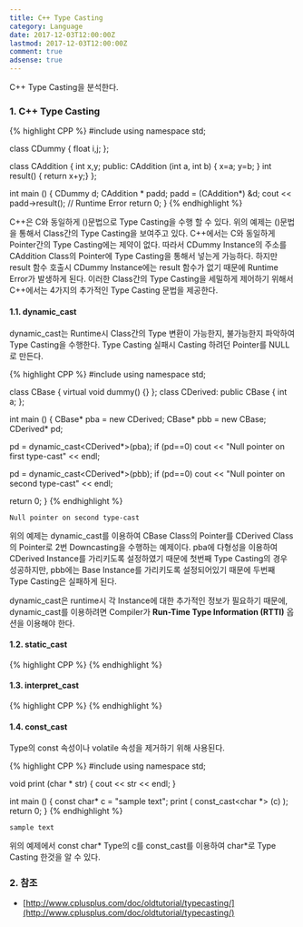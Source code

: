 ```yaml
---
title: C++ Type Casting
category: Language
date: 2017-12-03T12:00:00Z
lastmod: 2017-12-03T12:00:00Z
comment: true
adsense: true
---
```


C++ Type Casting을 분석한다.

### 1. C++ Type Casting

{% highlight CPP %}
#include <iostream>
using namespace std;

class CDummy {
  float i,j;
};

class CAddition {
  int x,y;
  public:
	CAddition (int a, int b) { x=a; y=b; }
	int result() { return x+y;}
};

int main () {
  CDummy d;
  CAddition * padd;
  padd = (CAddition*) &d;
  cout << padd->result(); // Runtime Error
  return 0;
}
{% endhighlight %}

C++은 C와 동일하게 ()문법으로 Type Casting을 수행 할 수 있다. 위의 예제는 ()문법을 통해서 Class간의 Type Casting을 보여주고 있다. C++에서는 C와 동일하게 Pointer간의 Type Casting에는 제약이 없다. 따라서 CDummy Instance의 주소를 CAddition Class의 Pointer에 Type Casting을 통해서 넣는게 가능하다. 하지만 result 함수 호출시 CDummy Instance에는 result 함수가 없기 때문에 Runtime Error가 발생하게 된다. 이러한 Class간의 Type Casting을 세밀하게 제어하기 위해서 C++에서는 4가지의 추가적인 Type Casting 문법을 제공한다.

#### 1.1. dynamic_cast

dynamic_cast는 Runtime시 Class간의 Type 변환이 가능한지, 불가능한지 파악하여 Type Casting을 수행한다. Type Casting 실패시 Casting 하려던 Pointer를 NULL로 만든다.

{% highlight CPP %}
#include <iostream>
using namespace std;

class CBase { virtual void dummy() {} };
class CDerived: public CBase { int a; };

int main () {
  CBase* pba = new CDerived;
  CBase* pbb = new CBase;
  CDerived* pd;

  pd = dynamic_cast<CDerived*>(pba);
  if (pd==0) cout << "Null pointer on first type-cast" << endl;

  pd = dynamic_cast<CDerived*>(pbb);
  if (pd==0) cout << "Null pointer on second type-cast" << endl;

  return 0;
}
{% endhighlight %}

~~~
Null pointer on second type-cast
~~~

위의 예제는 dynamic_cast를 이용하여 CBase Class의 Pointer를 CDerived Class의 Pointer로 2번 Downcasting을 수행하는 예제이다. pba에 다형성을 이용하여 CDerived Instance를 가리키도록 설정하였기 때문에 첫번째 Type Casting의 경우 성공하지만, pbb에는 Base Instance를 가리키도록 설정되어있기 때문에 두번째 Type Casting은 실패하게 된다.

dynamic_cast은 runtime시 각 Instance에 대한 추가적인 정보가 필요하기 때문에, dynamic_cast를 이용하려면 Compiler가 **Run-Time Type Information (RTTI)** 옵션을 이용해야 한다.

#### 1.2. static_cast

{% highlight CPP %}
{% endhighlight %}

#### 1.3. interpret_cast

{% highlight CPP %}
{% endhighlight %}

#### 1.4. const_cast

Type의 const 속성이나 volatile 속성을 제거하기 위해 사용된다.

{% highlight CPP %}
#include <iostream>
using namespace std;

void print (char * str)
{
  cout << str << endl;
}

int main () {
  const char* c = "sample text";
  print ( const_cast<char *> (c) );
  return 0;
}
{% endhighlight %}

~~~
sample text
~~~

위의 예제에서 const char* Type의 c를 const_cast를 이용하여 char*로 Type Casting 한것을 알 수 있다.

### 2. 참조
* [http://www.cplusplus.com/doc/oldtutorial/typecasting/](http://www.cplusplus.com/doc/oldtutorial/typecasting/)
